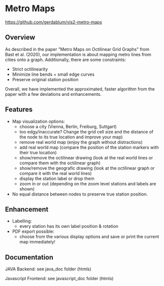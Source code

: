 # Metro Maps
https://github.com/gerdablum/vis2-metro-maps

## Overview
As described in the paper "Metro Maps on Octilinear Grid Graphs" from Bast et al. (2020), our implementation is about mapping metro lines from cities onto a graph. Additionally, there are some constraints:
* Strict octilinearity
* Minimize line bends + small edge curves
* Preserve original station position

Overall, we have implemented the approximated, faster algorithm from the paper with a few deviations and enhancements. 

## Features
* Map visualization options:
  * choose a city (Vienna, Berlin, Freiburg, Suttgart)
  * too edgy/inaccurate? Change the grid cell size and the distance of the node to its true location and improve your map)
  * remove real world map (enjoy the graph without distractions)
  * add real world map (compare the position of the station markers with their true location)
  * show/remove the octilinear drawing (look at the real world lines or compare them with the octilinear graph)
  * show/remove the geografic drawing  (look at the octilinear graph or compare it with the real world lines)
  * display the station label or drop them
  * zoom in or out (depending on the zoom level stations and labels are shown)
* No equal distance between nodes to preserve true station position.

## Enhancement
* Labelling:
  * every station has its own label position & rotation
* PDF export possible:
  * choose from the various display options and save or print the current map immediately!

## Documentation
JAVA Backend: see java_doc folder (htmls)

Javascript Frontend: see javascript_doc folder (htmls)

